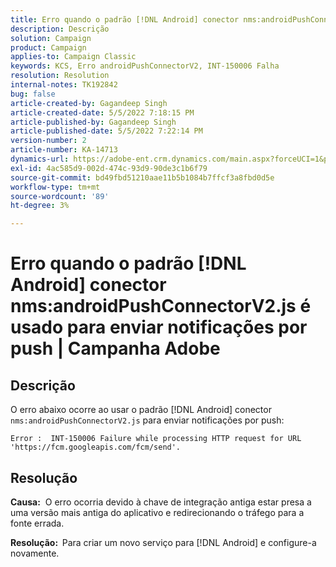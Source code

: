 ```yaml
---
title: Erro quando o padrão [!DNL Android] conector nms:androidPushConnectorV2.js é usado para enviar notificações por push | Campanha Adobe
description: Descrição
solution: Campaign
product: Campaign
applies-to: Campaign Classic
keywords: KCS, Erro androidPushConnectorV2, INT-150006 Falha
resolution: Resolution
internal-notes: TK192842
bug: false
article-created-by: Gagandeep Singh
article-created-date: 5/5/2022 7:18:15 PM
article-published-by: Gagandeep Singh
article-published-date: 5/5/2022 7:22:14 PM
version-number: 2
article-number: KA-14713
dynamics-url: https://adobe-ent.crm.dynamics.com/main.aspx?forceUCI=1&pagetype=entityrecord&etn=knowledgearticle&id=6036cf1a-a8cc-ec11-a7b5-6045bd00dd66
exl-id: 4ac585d9-002d-474c-93d9-90de3c1b6f79
source-git-commit: bd49fbd51210aae11b5b1084b7ffcf3a8fbd0d5e
workflow-type: tm+mt
source-wordcount: '89'
ht-degree: 3%

---
```


# Erro quando o padrão [!DNL Android] conector nms:androidPushConnectorV2.js é usado para enviar notificações por push | Campanha Adobe

## Descrição




O erro abaixo ocorre ao usar o padrão [!DNL Android] conector `nms:androidPushConnectorV2.js` para enviar notificações por push:

```
Error :  INT-150006 Failure while processing HTTP request for URL 'https://fcm.googleapis.com/fcm/send'.
```

## Resolução


<b>Causa:</b>  O erro ocorria devido à chave de integração antiga estar presa a uma versão mais antiga do aplicativo e redirecionando o tráfego para a fonte errada.

<b>Resolução:  </b>Para criar um novo serviço para [!DNL Android] e configure-a novamente.

